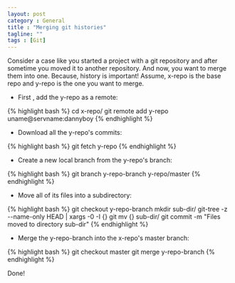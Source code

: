```yaml
---
layout: post
category : General
title : "Merging git histories"
tagline: ""
tags : [Git]
---
```


Consider a case like you started a project with a git repository and after sometime you moved it to another repository. And now, you want to merge them into one. Because, history is important! Assume, x-repo is the base repo and y-repo is the one you want to merge.

- First , add the y-repo as a remote:

{% highlight bash %}
cd x-repo/
git remote add y-repo uname@servname:dannyboy
{% endhighlight %}

- Download all the y-repo's commits:

{% highlight bash %}
git fetch y-repo
{% endhighlight %}

- Create a new local branch from the y-repo's branch:

{% highlight bash %}
git branch y-repo-branch y-repo/master
{% endhighlight %}

- Move all of its files into a subdirectory:

{% highlight bash %}
git checkout y-repo-branch
mkdir sub-dir/
git-tree -z --name-only HEAD | xargs -0 -I {} git mv {} sub-dir/
git commit -m "Files moved to directory sub-dir"
{% endhighlight %}

- Merge the y-repo-branch into the x-repo's master branch:

{% highlight bash %}
git checkout master
git merge y-repo-branch
{% endhighlight %}

Done!
